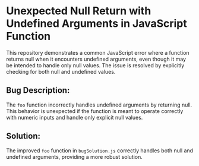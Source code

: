 # Unexpected Null Return with Undefined Arguments in JavaScript Function

This repository demonstrates a common JavaScript error where a function returns null when it encounters undefined arguments, even though it may be intended to handle only null values.  The issue is resolved by explicitly checking for both null and undefined values.

## Bug Description:

The `foo` function incorrectly handles undefined arguments by returning null. This behavior is unexpected if the function is meant to operate correctly with numeric inputs and handle only explicit null values.

## Solution:

The improved `foo` function in `bugSolution.js` correctly handles both null and undefined arguments, providing a more robust solution.
